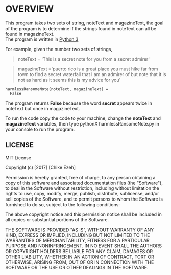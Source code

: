 # **OVERVIEW**
This program takes two sets of string, noteText and magazineText,
the goal of the program is to determine if the strings found in noteText can
all be found in magazineText.  
The program is written in [Python 3](https://www.python.org/downloads/)

For example, given the number two sets of strings,
>noteText = 'This is a secret note for you from a secret admirer'

>magazineText ='puerto rico is a great place you must hike far from town to find
>a secret waterfall that I am an admirer of but note that it is not as hard as it
>seems this is my advice for you'

```
harmlessRansomeNote(noteText, magazineText) =
  False

```
The program returns **False** because the word **secret** appears twice in
noteText but once in magazineText.

To run the code copy the code to your machine, change the **noteText** and
**magazineText** variables, then type pythonX harmlessRansomeNote.py in your
console to run the program.


## **LICENSE**
MIT License

Copyright (c) [2017] [Chike Ezeh]

Permission is hereby granted, free of charge, to any person obtaining a copy
of this software and associated documentation files (the "Software"), to deal
in the Software without restriction, including without limitation the rights
to use, copy, modify, merge, publish, distribute, sublicense, and/or sell
copies of the Software, and to permit persons to whom the Software is
furnished to do so, subject to the following conditions:

The above copyright notice and this permission notice shall be included in all
copies or substantial portions of the Software.

THE SOFTWARE IS PROVIDED "AS IS", WITHOUT WARRANTY OF ANY KIND, EXPRESS OR
IMPLIED, INCLUDING BUT NOT LIMITED TO THE WARRANTIES OF MERCHANTABILITY,
FITNESS FOR A PARTICULAR PURPOSE AND NONINFRINGEMENT. IN NO EVENT SHALL THE
AUTHORS OR COPYRIGHT HOLDERS BE LIABLE FOR ANY CLAIM, DAMAGES OR OTHER
LIABILITY, WHETHER IN AN ACTION OF CONTRACT, TORT OR OTHERWISE, ARISING FROM,
OUT OF OR IN CONNECTION WITH THE SOFTWARE OR THE USE OR OTHER DEALINGS IN THE
SOFTWARE.
